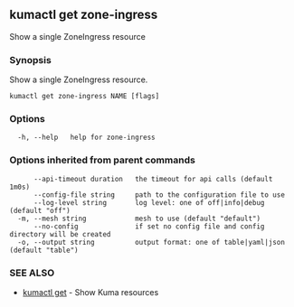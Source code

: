## kumactl get zone-ingress

Show a single ZoneIngress resource

### Synopsis

Show a single ZoneIngress resource.

```
kumactl get zone-ingress NAME [flags]
```

### Options

```
  -h, --help   help for zone-ingress
```

### Options inherited from parent commands

```
      --api-timeout duration   the timeout for api calls (default 1m0s)
      --config-file string     path to the configuration file to use
      --log-level string       log level: one of off|info|debug (default "off")
  -m, --mesh string            mesh to use (default "default")
      --no-config              if set no config file and config directory will be created
  -o, --output string          output format: one of table|yaml|json (default "table")
```

### SEE ALSO

* [kumactl get](kumactl_get.md)	 - Show Kuma resources


